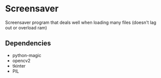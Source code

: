 # Screensaver
Screensaver program that deals well when loading many files (doesn't lag out or overload ram)

## Dependencies

- python-magic
- opencv2
- tkinter
- PIL
